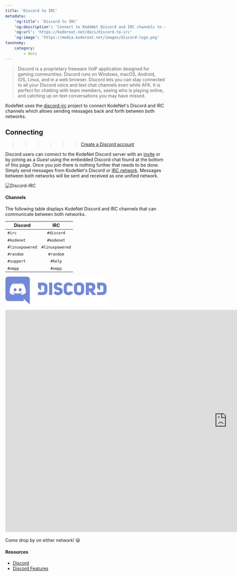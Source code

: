```yaml
---
title: 'Discord to IRC'
metadata:
    'og:title': 'Discord to IRC'
    'og:description': 'Connect to KodeNet Discord and IRC channels to send messages back and forth between both networks.'
    'og:url': 'https://koderoot.net/docs/discord-to-irc'
    'og:image': 'https://media.koderoot.net/images/discord-logo.png'
taxonomy:
    category:
        - docs
---
```

>Discord is a proprietary freeware VoIP application designed for gaming communities. Discord runs on Windows, macOS, Android, iOS, Linux, and in a web browser. Discord lets you can stay connected to all your Discord voice and text chat channels even while AFK. It is perfect for chatting with team members, seeing who is playing online, and catching up on text conversations you may have missed.

KodeNet uses the [discord-irc](https://github.com/reactiflux/discord-irc) project to connect KodeNet's Discord and IRC channels which allows sending messages back and forth between both networks.

## Connecting
>>>>>> [Create a Discord account](https://discordapp.com/register)

Discord users can connect to the KodeNet Discord server with an [invite](https://discord.gg/HCzScbX) or by joining as a _Guest_ using the embedded Discord chat found at the bottom of this page. Once you join there is nothing further that needs to be done. Simply send messages from KodeNet's Discord or [IRC network](https://www.koderoot.net/docs/irc/info). Messages between both networks will be sent and received as one unified network.

![Discord-IRC](/media/discord-to-irc/connect/discord-irc.gif)

#### Channels
The following table displays KodeNet Discord and IRC channels that can communicate between both networks.

| Discord         | IRC             |
| ----------------|:---------------:|
| `#irc`          | `#discord`      |
| `#kodenet`      | `#kodenet`      |
| `#linuxpowered` | `#linuxpowered` |
| `#random`       | `#random`       |
| `#support`      | `#help`         |
| `#xmpp`         | `#xmpp`         |

![Disord Logo](discord_logo.png)
<iframe src="https://titanembeds.com/embed/389977057829847042?theme=DiscordDark&defaultchannel=kodenet&username=WebGuest" height="700" width="1400" frameborder="0"></iframe>

Come drop by on either network! 😃

#### Resources
* [Discord](https://en.wikipedia.org/wiki/Discord_(software))
* [Discord Features](https://discordapp.com/features)
